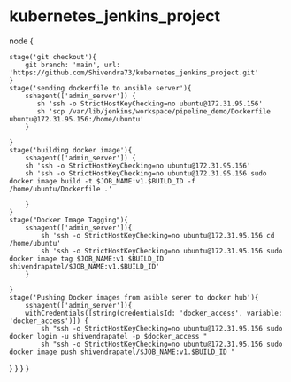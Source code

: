# kubernetes_jenkins_project
node {
    
    stage('git checkout'){
        git branch: 'main', url: 'https://github.com/Shivendra73/kubernetes_jenkins_project.git'
    }
    stage('sending dockerfile to ansible server'){
        sshagent(['admin_server']) {
           sh 'ssh -o StrictHostKeyChecking=no ubuntu@172.31.95.156'
           sh 'scp /var/lib/jenkins/workspace/pipeline_demo/Dockerfile ubuntu@172.31.95.156:/home/ubuntu'
        }
        
    }
    stage('building docker image'){
        sshagent(['admin_server']) {
        sh 'ssh -o StrictHostKeyChecking=no ubuntu@172.31.95.156'
        sh 'ssh -o StrictHostKeyChecking=no ubuntu@172.31.95.156 sudo docker image build -t $JOB_NAME:v1.$BUILD_ID -f /home/ubuntu/Dockerfile .'

        }
    }
    stage("Docker Image Tagging"){
        sshagent(['admin_server']){
            sh 'ssh -o StrictHostKeyChecking=no ubuntu@172.31.95.156 cd /home/ubuntu'
            sh 'ssh -o StrictHostKeyChecking=no ubuntu@172.31.95.156 sudo docker image tag $JOB_NAME:v1.$BUILD_ID shivendrapatel/$JOB_NAME:v1.$BUILD_ID' 
        }
            
    }
    stage('Pushing Docker images from asible serer to docker hub'){
        sshagent(['admin_server']){
        withCredentials([string(credentialsId: 'docker_access', variable: 'docker_access')]) {
            sh "ssh -o StrictHostKeyChecking=no ubuntu@172.31.95.156 sudo docker login -u shivendrapatel -p $docker_access "
            sh "ssh -o StrictHostKeyChecking=no ubuntu@172.31.95.156 sudo docker image push shivendrapatel/$JOB_NAME:v1.$BUILD_ID "
            
    
}
        }
    }
}
